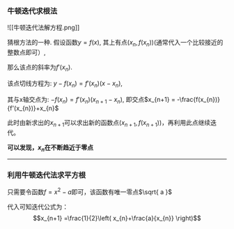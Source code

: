 ### **牛顿迭代求根法**
![[牛顿迭代法解方程.png]]

猜根方法的一种. 假设函数$y=f(x)$, 其上有点$(x_{n}, f(x_{n}) )$(通常代入一个比较接近的整数点即可）, 

那么该点的斜率为$f'(x_{n})$.

该点切线方程为: $y - f(x_{n}) = f'(x_{n})(x-x_{n})$, 

其与x轴交点为: $-f(x_{n}) = f'(x_{n})(x_{n+1}-x_{n})$, 即交点$x_{n+1} = -\frac{f(x_{n})}{f'(x_{n})}+x_{n}$

此时由新求出的$x_{n+1}$可以求出新的函数点$(x_{n+1},f(x_{n+1}))$，再利用此点继续迭代。 

**可以发现，$x_{n}$在不断趋近于零点**

***

### 利用牛顿迭代法求平方根

只需要令函数$f = x^2-a$即可，该函数有唯一零点$\sqrt{ a }$

代入可知迭代公式为：$$x_{n+1} =\frac{1}{2}\left( x_{n}+\frac{a}{x_{n}} \right)$$